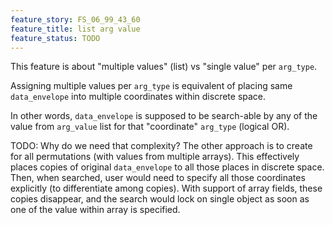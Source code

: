 ```yaml
---
feature_story: FS_06_99_43_60
feature_title: list arg value
feature_status: TODO
---
```


This feature is about "multiple values" (list) vs "single value" per `arg_type`.

Assigning multiple values per `arg_type` is equivalent of placing same `data_envelope`
into multiple coordinates within discrete space.

In other words, `data_envelope` is supposed to be search-able by any of the value from `arg_value` list
for that "coordinate" `arg_type` (logical OR).

TODO: Why do we need that complexity?
      The other approach is to create for all permutations (with values from multiple arrays).
      This effectively places copies of original `data_envelope` to all those places in discrete space.
      Then, when searched, user would need to specify all those coordinates explicitly (to differentiate among copies).
      With support of array fields, these copies disappear, and the search would lock on single object
      as soon as one of the value within array is specified.

